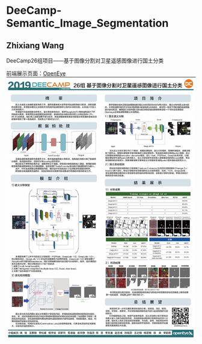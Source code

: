 # DeeCamp-Semantic_Image_Segmentation
## Zhixiang Wang

DeeCamp26组项目——基于图像分割对卫星遥感图像进行国土分类

前端展示页面：[OpenEye](http://49.232.23.37/index.html)
![](./26组poster展示.png)
